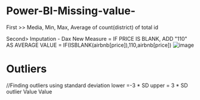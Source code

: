 # Power-BI-Missing-value- 
First >>
Media, Min, Max, Average of count(district) of total id



Second> Imputation - Dax 
New Measure
= IF PRICE IS BLANK, ADD "110" AS AVERAGE VALUE 
= IF(ISBLANK(airbnb[price]),110,airbnb[price])
![image](https://user-images.githubusercontent.com/65704118/226706581-1bc068d0-1d34-4a32-b310-5cdb9d058652.png)

# Outliers
//Finding outliers  using standard deviation
 lower =-3 * SD
 upper = 3 * SD 
 outlier 
 Value <lower or upper> Value
